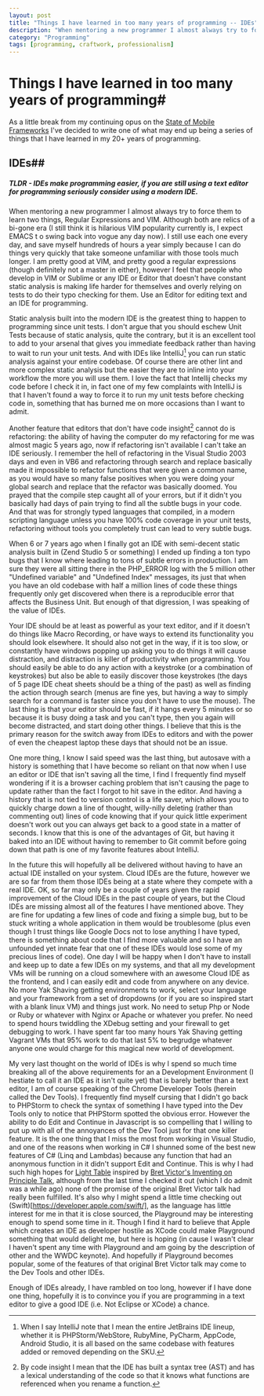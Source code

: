 ```yaml
---
layout: post
title: "Things I have learned in too many years of programming -- IDEs"
description: "When mentoring a new programmer I almost always try to force them to learn two things, Regular Expressions and VIM.  Although both are relics of a bi-gone era (I still think it is hilarious VIM popularity currently is, I expect EMACS t o swing back into vogue any day now). I still use each one every day, and save myself hundreds of hours a year simply because I can do things very quickly that take someone unfamiliar with those tools much longer.  I am pretty good at VIM, and pretty good a regular expressions (though definitely not a master in either), however I feel that people who develop in VIM or Sublime or any IDE or Editor that doesn't have constant static analysis is making life harder for themselves and overly relying on tests to do their typo checking for them.  Use an Editor for editing text and an IDE for programming."
category: "Programming"
tags: [programming, craftwork, professionalism]
---
```



# Things I have learned in too many years of programming#

As a little break from my continuing opus on the [State of Mobile Frameworks](/programming/2014/04/22/the-state-of-html-mobile-frameworks-in-2014/)
I've decided to write one of what may end up being a series of things that I have learned in my 20+ years of programming.

## IDEs##

##### **TLDR** - _IDEs make programming easier, if you are still using a text editor for programming seriously consider using a modern IDE._

When mentoring a new programmer I almost always try to force them to learn two things, Regular Expressions and VIM.  Although 
both are relics of a bi-gone era (I still think it is hilarious VIM popularity currently is, I expect EMACS t
o swing back into vogue any day now). I still use each one every day, and save myself hundreds of hours a year simply 
because I can do things very quickly that take someone unfamiliar with those tools much longer.  I am pretty good at 
VIM, and pretty good a regular expressions (though definitely not a master in either), however I feel
that people who develop in VIM or Sublime or any IDE or Editor that doesn't have constant static analysis is 
making life harder for themselves and overly relying on tests to do their typo checking for them.  Use an Editor for editing
text and an IDE for programming.

Static analysis built into the modern IDE is the greatest thing to happen to programming since unit tests.  I don't argue
that you should eschew Unit Tests because of static analysis, quite the contrary, but it is an excellent tool to add
to your arsenal that gives you immediate feedback rather than having to wait to run your unit tests.  And with IDEs
like IntelliJ[^IntelliJ] you can run static analysis against your entire codebase.  Of course there are other lint and more complex
static analysis but the easier they are to inline into your workflow the more you will use them.  I love the fact that
Intellij checks my code before I check it in, in fact one of my few complaints with IntelliJ is that I haven't found a
way to force it to run my unit tests before checking code in, something that has burned me on more occasions than I want
to admit.

Another feature that editors that don't have code insight[^insight] cannot do is refactoring: the ability of having 
the computer do my refactoring for me was almost magic 5 years ago, now if refactoring isn't available I can't take an IDE seriously.
I remember the hell of refactoring in the Visual Studio 2003 days and even in VB6 and refactoring through search and replace
basically made it impossible to refactor functions that were given a common name, as you would have so many false positives
when you were doing your global search and replace that the refactor was basically doomed.  You prayed that the compile
step caught all of your errors, but if it didn't you basically had days of pain trying to find all the subtle bugs in your
code.  And that was for strongly typed languages that compiled, in a modern scripting language unless you have 100% code
coverage in your unit tests, refactoring without tools you completely trust can lead to very subtle bugs.  

When 6 or 7 years ago when I finally got an IDE with semi-decent static analysis built in (Zend Studio 5 or something)
I ended up finding a ton typo bugs that I know where leading to tons of subtle errors in production.  I am
sure they were all sitting there in the PHP_ERROR log with the 5 million other "Undefined variable" and "Undefined Index"
messages, its just that when you have an old codebase with half a million lines of code these things frequently only 
get discovered when there is a reproducible error that affects the Business Unit. But enough of that digression, I was
speaking of the value of IDEs.

Your IDE should be at least as powerful as your text editor, and if it doesn't do things like Macro Recording, or have ways
to extend its functionality you should look elsewhere.  It should also not get in the way, if it is too slow, or constantly
have windows popping up asking you to do things it will cause distraction, and distraction is killer of productivity when
programming.  You should easily be able to do any action with a keystroke (or a combination of keystrokes) but also
be able to easily discover those keystrokes (the days of 5 page IDE cheat sheets should be a thing of the past) as well
as finding the action through search (menus are fine yes, but having a way to simply search for a command is faster since
you don't have to use the mouse).  The last thing is that your editor should be fast, if it hangs every 5 minutes or so
because it is busy doing a task and you can't type, then you again will become distracted, and start doing other things.
I believe that this is the primary reason for the switch away from IDEs to editors and with the power of even the cheapest
laptop these days that should not be an issue.

One more thing, I know I said speed was the last thing, but autosave with a history is something that I have become
so reliant on that now when I use an editor or IDE that isn't saving all the time, I find I frequently find myself
wondering if it is a browser caching problem that isn't causing the page to update rather than the fact I forgot to hit
save in the editor.  And having a history that is not tied to version control is a life saver, which allows you to 
quickly charge down a line of thought, willy-nilly deleting (rather than commenting out) lines of code knowing that
if your quick little experiment doesn't work out you can always get back to a good state in a matter of seconds.  I know
that this is one of the advantages of Git, but having it baked into an IDE without having to remember to Git commit before
going down that path is one of my favorite features about IntelliJ.

In the future this will hopefully all be delivered without having to have an actual IDE installed on your system.  Cloud 
IDEs are the future, however we are so far from them those IDEs being at a state where they compete with a real IDE.  OK,
so far may only be a couple of years given the rapid improvement of the Cloud IDEs in the past couple
of years, but the Cloud IDEs are missing almost all of the features I have mentioned above.  They are fine for updating
a few lines of code and fixing a simple bug, but to be stuck writing a whole application in them would be troublesome (plus
even though I trust things like Google Docs not to lose anything I have typed, there is something about code that I find
more valuable and so I have an unfounded yet innate fear that one of these IDEs would lose some of my precious lines of code).
One day I will be happy when I don't have to install and keep up to date a few IDEs on my systems, and that all my
development VMs will be running on a cloud somewhere with an awesome Cloud IDE as the frontend, and I can easily edit
and code from anywhere on any device.  No more Yak Shaving getting environments to work, select your language and your
framework from a set of dropdowns (or if you are so inspired start with a blank linux VM) and things just work.  No need
to setup Php or Node or Ruby or whatever with Nginx or Apache or whatever you prefer.  No need to spend hours twiddling
the XDebug setting and your firewall to get debugging to work.  I have spent far too many hours Yak Shaving getting 
Vagrant VMs that 95% work to do that last 5% to begrudge whatever anyone one would charge for this magical new world of 
development.

My very last thought on the world of IDEs is why I spend so much time breaking all of the above requirements for an 
a Development Environment (I hestiate to call it an IDE as it isn't quite yet) that is barely better than a text editor,
I am of course speaking of the Chrome Developer Tools (herein called the Dev Tools).  I frequently find myself cursing 
that I didn't go back to PHPStorm to check the syntax of something I have typed into the Dev Tools only to notice
that PHPStorm spotted the obvious error.  However the ability to do Edit and Continue in Javascript is so compelling
that I willing to put up with all of the annoyances of the Dev Tool just for that one killer feature.  It is the one
thing that I miss the most from working in Visual Studio, and one of the reasons when working in C# I shunned some of
the best new features of C# (Linq and Lambdas) because any function that had an anonymous function in it didn't support
Edit and Continue.  This is why I had such high hopes for [Light Table](http://www.lighttable.com/) inspired by 
[Bret Victor's Inventing on Principle Talk](https://www.youtube.com/watch?v=PUv66718DII), although from the last
time I checked it out (which I do admit was a while ago) none of the promise of the original Bret Victor talk had
really been fulfilled.  It's also why I might spend a little time checking out (Swift)[https://developer.apple.com/swift/], 
as the language has little interest for me in that it is close sourced, the Playground may be interesting enough to 
spend some time in it.  Though I find it hard to believe that Apple which creates an IDE as developer hostile as
XCode could make Playground something that would delight me, but here is hoping (in cause I wasn't clear I haven't
spent any time with Playground and am going by the description of other and the WWDC keynote). And hopefully if Playground 
becomes popular, some of the features of that original Bret Victor talk may come to the Dev Tools and other IDEs.

Enough of IDEs already, I have rambled on too long, however if I have done one thing, hopefully it is to convince
you if you are programming in a text editor to give a good IDE (i.e. Not Eclipse or XCode) a chance.


[^IntelliJ]: When I say IntelliJ note that I mean the entire JetBrains IDE lineup, whether it is PHPStorm/WebStore, RubyMine, PyCharm, AppCode, Android Studio, it is all based on the same codebase with features added or removed depending on the SKU.

[^insight]: By code insight I mean that the IDE has built a syntax tree (AST) and has a lexical understanding of the code so that it knows what functions are referenced when you rename a function.